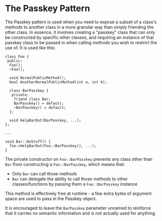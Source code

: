 # The Passkey Pattern

The Passkey pattern is used when you need to expose a subset of a class's
methods to another class in a more granular way than simply friending the other
class. In essence, it involves creating a "passkey" class that can only be
constructed by specific other classes, and requiring an instance of that passkey
class to be passed in when calling methods you wish to restrict the use of. It
is used like this:

```
class Foo {
 public:
  Foo();
  ~Foo();

  void NormalPublicMethod();
  bool AnotherNormalPublicMethod(int a, int b);

  class BarPasskey {
   private:
    friend class Bar;
    BarPasskey() = default;
    ~BarPasskey() = default;
  };

  void HelpBarOut(BarPasskey, ...);
};

...

void Bar::DoStuff() {
  foo->HelpBarOut(Foo::BarPasskey(), ...);
}
```

The private constructor on `Foo::BarPasskey` prevents any class other than `Bar`
from constructing a `Foo::BarPasskey`, which means that:

* Only `Bar` can call those methods
* `Bar` can delegate the ability to call those methods to other
  classes/functions by passing them a `Foo::BarPasskey` instance

This method is effectively free at runtime - a few extra bytes of argument space
are used to pass in the Passkey object.

It is encouraged to leave the `BarPasskey` parameter unnamed to reinforce that it
carries no semantic information and is not actually used for anything.
